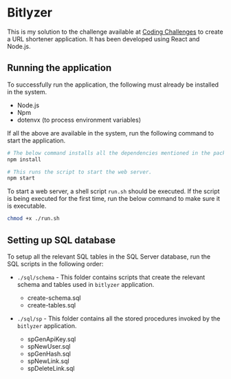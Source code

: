 # Bitlyzer

This is my solution to the challenge available at [Coding Challenges](https://codingchallenges.fyi/challenges/challenge-url-shortener) to create a URL shortener application. It has been developed using React and Node.js.

## Running the application

To successfully run the application, the following must already be installed in the system.

- Node.js
- Npm
- dotenvx (to process environment variables)

If all the above are available in the system, run the following command to start the application.

```bash
# The below command installs all the dependencies mentioned in the package.json file.
npm install

# This runs the script to start the web server.
npm start
```

To start a web server, a shell script `run.sh` should be executed. If the script is being executed for the first time, run the below command to make sure it is executable.

```bash
chmod +x ./run.sh
```

## Setting up SQL database

To setup all the relevant SQL tables in the SQL Server database, run the SQL scripts in the following order:

- `./sql/schema` - This folder contains scripts that create the relevant schema and tables used in `bitlyzer` application.
    - create-schema.sql
    - create-tables.sql

- `./sql/sp` - This folder contains all the stored procedures invoked by the `bitlyzer` application.
    - spGenApiKey.sql
    - spNewUser.sql
    - spGenHash.sql
    - spNewLink.sql
    - spDeleteLink.sql
